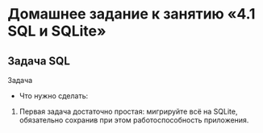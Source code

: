 # Домашнее задание к занятию «4.1 SQL и SQLite»

## Задача SQL

Задача

- Что нужно сделать:

1. Первая задача достаточно простая: мигрируйте всё на SQLite, обязательно сохранив при этом работоспособность приложения.